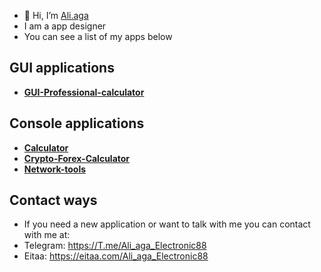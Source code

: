 - 👋 Hi, I’m [Ali.aga](https://github.com/AliAgaAbd)
- I am a app designer
- You can see a list of my apps below
## GUI applications
- **[GUI-Professional-calculator](https://github.com/AliAgaAbd/GUI-Professional-calculator)**
## Console applications
- **[Calculator](https://github.com/AliAgaAbd/Calculator)**
- **[Crypto-Forex-Calculator](https://github.com/AliAgaAbd/Crypto-Forex-Calculator)**
- **[Network-tools](https://github.com/AliAgaAbd/Network-tools)**
## Contact ways
- If you need a new application or want to talk with me you can contact with me at:
- Telegram: https://T.me/Ali_aga_Electronic88
- Eitaa: https://eitaa.com/Ali_aga_Electronic88
<!---
AliAgaAbd/AliAgaAbd is a ✨ special ✨ repository because its `README.md` (this file) appears on your GitHub profile.
You can click the Preview link to take a look at your changes.
--->
